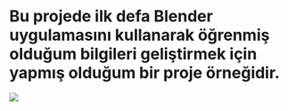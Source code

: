 # Bu projede ilk defa Blender uygulamasını kullanarak öğrenmiş olduğum bilgileri geliştirmek için yapmış olduğum bir proje örneğidir.
<img src="https://drive.google.com/file/d/1oc4NJPhIy3-1D4XfKOnpy8lnoe6tL77e/view?usp=sharing">
